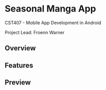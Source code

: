 # Seasonal Manga App

CST407 - Mobile App Development in Android

Project Lead: Froenn Warner

## Overview

## Features

## Preview
